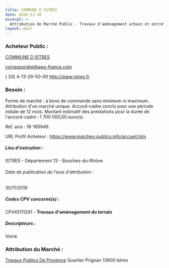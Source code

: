 ```yaml
---
title: COMMUNE D ISTRES
date: 2018-11-30
excerpt: >-
  Attribution de Marché Public - Travaux d'aménagement urbain et entretien des équipements publics ville d'Istres y compris Entressen
layout: post
---
```


### Acheteur Public : 
<a href="/acheteur-134/siren-211300470"> COMMUNE D ISTRES</a><br/>



correspondre@aws-france.com

( 33) 4-13-29-50-00
http://www.istres.fr
### Besoin :

Forme de marché : à bons de commande sans minimum ni maximum. Attribution d'un marché unique. Accord-cadre conclu pour une période initiale de 12 mois. Montant estimatif des prestations pour la durée de l'accord-cadre : 1 700 000,00 euro(s)

Ref. avis : 18-165949

URL Profil Acheteur : https://www.marches-publics.info/accueil.htm

##### Lieu d'exécution :

ISTRES - Département 13 - Bouches-du-Rhône

###### Date de publication de l'avis d'attribution : 
30/11/2018

##### Codes CPV concerné(s) :
CPV45111291 - **Travaux d'aménagement du terrain** <br/>

##### Descripteurs :
Voirie <br/>

### Attribution du Marché :
<a href="/entreprise-555/siren-402032510"> Travaux Publics De Provence</a>    Quartier Prignan 13800 Istres <br/>

